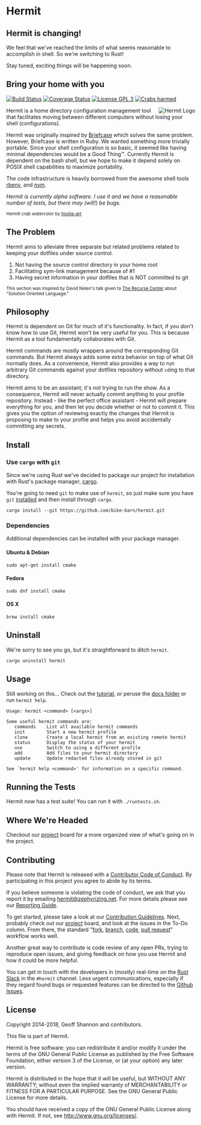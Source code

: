 Hermit
======

Hermit is changing!
------------------

We feel that we've reached the limits of what seems reasonable to
accomplish in shell. So we're switching to Rust!

Stay tuned, exciting things will be happening soon.

Bring your home with you
------------------------

[![Build Status][badge-build]](https://travis-ci.org/bike-barn/hermit)
[![Coverage Status][badge-coverage]](https://coveralls.io/github/bike-barn/hermit)
[![License GPL 3][badge-license]](http://www.gnu.org/licenses/gpl-3.0.txt)
[![Crabs harmed][badge-crabs]](http://shields.io/)

[badge-license]: https://img.shields.io/badge/license-GPL_3-green.svg
[badge-build]: https://travis-ci.org/bike-barn/hermit.svg?branch=master
[badge-coverage]: https://coveralls.io/repos/github/bike-barn/hermit/badge.svg
[badge-crabs]: http://img.shields.io/badge/crabs_harmed-0-blue.svg

<img src="https://raw.githubusercontent.com/bike-barn/hermit/1e362e8c6ad3aec1cfd854ce35f374008bf02884/doc/hoolia-hermit.png"
 alt="Hermit Logo" title="The Crab" align="right" />

Hermit is a home directory configuration management tool that
facilitates moving between different computers without losing your
shell (configurations).

Hermit was originally inspired by [Briefcase] which solves the same
problem.  However, Briefcase is written in Ruby.  We wanted something
more trivially portable. Since your shell configuration is so basic,
it seemed like having minimal dependencies would be a Good
Thing&trade;. Currently Hermit is dependent on the bash shell, but we
hope to make it depend solely on POSIX shell capabilities to maximize
portability.

The code infrastructure is heavily borrowed from the awesome shell
tools [rbenv], and [nvm].

_Hermit is currently alpha software. I use it and we have a reasonable
number of tests, but there may (will!) be bugs._

[Briefcase]: https://github.com/jim/briefcase
[rbenv]: https://github.com/sstephenson/rbenv
[nvm]: https://github.com/creationix/nvm

<sub>Hermit crab watercolor by <a href="http://hoolia-art.tumblr.com/">hoolia-art</a></sub>

The Problem
-----------

Hermit aims to alleviate three separate but related problems related
to keeping your dotfiles under source control.

1. Not having the source control directory in your home root
2. Facilitating sym-link management because of #1
3. Having secret information in your dotfiles that is NOT committed to
   git

<sub>This section was inspired by David Nolen's talk given to
[The Recurse Center][RC] about "Solution Oriented Language."</sub>

[RC]: https://www.recursecenter.com/

Philosophy
----------

Hermit is dependent on Git for much of it's functionality. In fact, if
you don't know how to use Git, Hermit won't be very useful for
you. This is because Hermit as a tool fundamentally collaborates with
Git.

Hermit commands are mostly wrappers around the corresponding Git
commands. But Hermit always adds some extra behavior on top of what
Git normally does. As a convenience, Hermit also provides a way to run
arbitrary Git commands against your dotfiles repository without
`cd`ing to that directory.

Hermit aims to be an assistant; it's not trying to run the show. As a
consequence, Hermit will never actually commit anything to your
profile repository. Instead - like the perfect office assistant -
Hermit will prepare everything for you, and then let you decide
whether or not to commit it. This gives you the option of reviewing
exactly the changes that Hermit is proposing to make to your profile
and helps you avoid accidentally committing any secrets.

Install
-------

### Use `cargo` with `git`

Since we're using Rust we've decided to package our project for installation
with Rust's package manager, [cargo][install-cargo].

You're going to need `git` to make use of `hermit`, so just make sure
you have `git` [installed][install-git] and then install through `cargo`.

    cargo install --git https://github.com/bike-barn/hermit.git

[install-cargo]: http://doc.crates.io/
[install-git]: https://git-scm.com/book/en/v1/Getting-Started-Installing-Git

### Dependencies

Additional dependencies can be installed with your package manager.

#### Ubuntu & Debian
    sudo apt-get install cmake

#### Fedora
    sudo dnf install cmake

#### OS X
    brew install cmake


Uninstall
---------

We're sorry to see you go, but it's straightforward to ditch `hermit`.

    cargo uninstall hermit

Usage
-----

Still working on this... Check out the [tutorial], or peruse the
[docs folder][hermit-docs] or run `hermit help`.

[tutorial]: https://github.com/RadicalZephyr/hermit/tree/master/doc/tutorial.md
[hermit-docs]: https://github.com/RadicalZephyr/hermit/tree/master/doc


```
Usage: hermit <command> [<args>]

Some useful hermit commands are:
   commands    List all available hermit commands
   init        Start a new hermit profile
   clone       Create a local hermit from an existing remote hermit
   status      Display the status of your hermit
   use         Switch to using a different profile
   add         Add files to your hermit directory
   update      Update redacted files already stored in git

See `hermit help <command>' for information on a specific command.
```

Running the Tests
-----------------

Hermit now has a test suite! You can run it with `./runtests.sh`.

Where We're Headed
------------------

Checkout our [project][project] board for a more organized view of
what's going on in the project.

[project]: https://github.com/bike-barn/projects/1

Contributing
------------

Please note that Hermit is released with
a [Contributor Code of Conduct][covenant]. By participating in this
project you agree to abide by its terms.

If you believe someone is violating the code of conduct, we ask that
you report it by emailing hermit@zephyrizing.net. For more details please
see our [Reporting Guide][reporting].

To get started, please take a look at our [Contribution
Guidelines][contributing].  Next, probably check out our
[project][project] board, and look at the issues in the To-Do
column. From there, the standard "[fork], [branch], [code], [pull
request]" workflow works well.

Another great way to contribute is code review of any open PRs, trying
to reproduce open issues, and giving feedback on how you use Hermit
and how it could be more helpful.

[covenant]: https://github.com/bike-barn/hermit/blob/master/CODE_OF_CONDUCT.md
[contributing]: https://github.com/bike-barn/hermit/blob/master/CONTRIBUTING.md
[reporting]: https://github.com/bike-barn/hermit/blob/master/doc/conduct/reporting-guide.md
[fork]: https://help.github.com/articles/fork-a-repo/
[branch]: https://help.github.com/articles/creating-and-deleting-branches-within-your-repository/
[code]: http://stackoverflow.com/questions/tagged/rust
[pull request]: https://help.github.com/articles/creating-a-pull-request/

You can get in touch with the developers in (mostly) real-time on the
[Rust Slack] in the `#hermit` channel. Less urgent communications,
especially if they regard found bugs or requested features can be
directed to the [Github Issues].

[Rust Slack]: https://rust-lang.slack.com/
[Github Issues]: https://github.com/bike-barn/hermit/issues

License
-------

Copyright 2014-2018, Geoff Shannon and contributors.

This file is part of Hermit.

Hermit is free software: you can redistribute it and/or modify it
under the terms of the GNU General Public License as published by
the Free Software Foundation, either version 3 of the License, or
(at your option) any later version.

Hermit is distributed in the hope that it will be useful, but
WITHOUT ANY WARRANTY; without even the implied warranty of
MERCHANTABILITY or FITNESS FOR A PARTICULAR PURPOSE.  See the GNU
General Public License for more details.

You should have received a copy of the GNU General Public License
along with Hermit. If not, see <http://www.gnu.org/licenses/>.
